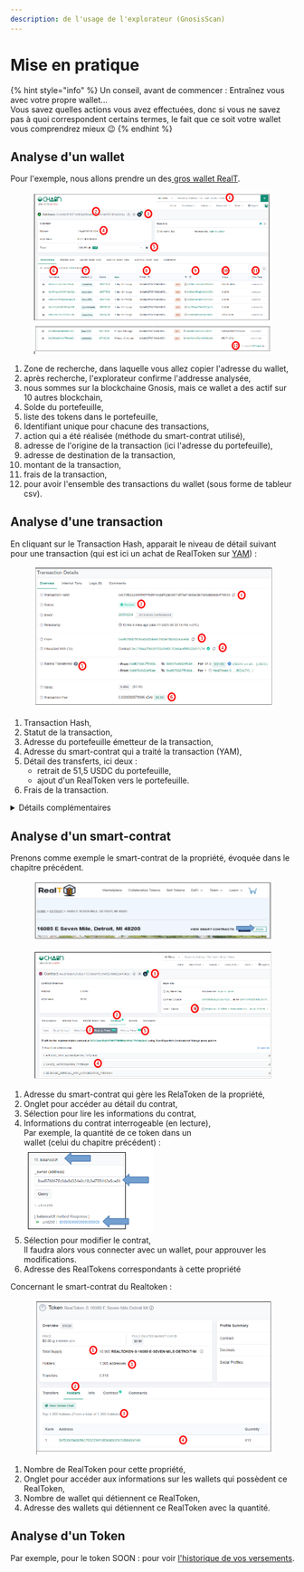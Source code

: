 ```yaml
---
description: de l'usage de l'explorateur (GnosisScan)
---
```


# Mise en pratique

{% hint style="info" %}
Un conseil, avant de commencer : Entraînez vous avec votre propre wallet...\
Vous savez quelles actions vous avez effectuées, donc si vous ne savez pas à quoi correspondent certains termes, le fait que ce soit votre wallet vous comprendrez mieux :wink:
{% endhint %}

## Analyse d'un wallet

Pour l'exemple, nous allons prendre un des[ gros wallet RealT](../../la-communaute-realt/analyse-des-investisseurs.md).

<figure><img src="../../.gitbook/assets/image (80).png" alt=""><figcaption></figcaption></figure>

1. Zone de recherche, dans laquelle vous allez copier l'adresse du wallet,
2. après recherche, l'explorateur confirme l'addresse analysée,
3. nous sommes sur la blockchaine Gnosis, mais ce wallet a des actif sur 10 autres blockchain,
4. Solde du portefeuille,
5. liste des tokens dans le portefeuille,
6. Identifiant unique pour chacune des transactions,
7. action qui a été réalisée (méthode du smart-contrat utilisé),
8. adresse de l'origine de la transaction (ici l'adresse du portefeuille),
9. adresse de destination de la transaction,
10. montant de la transaction,
11. frais de la transaction,
12. pour avoir l'ensemble des transactions du wallet (sous forme de tableur csv).

## Analyse d'une transaction

En cliquant sur le Transaction Hash, apparait le niveau de détail suivant pour une transaction (qui est ici un achat de RealToken sur  [YAM](../dex-swap/yam.md)) :&#x20;

<figure><img src="../../.gitbook/assets/image (174).png" alt=""><figcaption></figcaption></figure>

1. Transaction Hash,
2. Statut de la transaction,
3. Adresse du portefeuille émetteur de la transaction,
4. Adresse du smart-contrat qui a traité la transaction (YAM),
5. Détail des transferts, ici deux :&#x20;
   * retrait de 51,5 USDC du portefeuille,
   * ajout d'un RealToken vers le portefeuille.
6. Frais de la transaction.

<details>

<summary>Détails complémentaires </summary>

![](<../../.gitbook/assets/image (237).png>)

1. Accessible en ouvrant la flèche en bas de la page,
2. Fonction (Méthode) invoquée, lors de la transaction, sur le smart-contrat (YAM : BuywithPermit)
3. Données d'entrée vers le smart-contrat, en format décodé
4. ID de l'offre YAM,
5. Montant en USDC du RealToken (à multiplier par 10^6, pour l'obtenir en décimal)
6. Quantité de RealToken acheté (à multiplier par 10^18 pour l'obtenir en décimal)

</details>

## Analyse d'un smart-contrat

Prenons comme exemple le smart-contrat de la propriété, évoquée dans le chapitre précédent.

<figure><img src="../../.gitbook/assets/image (171).png" alt=""><figcaption></figcaption></figure>

<figure><img src="../../.gitbook/assets/image (74).png" alt=""><figcaption></figcaption></figure>

1. Adresse du smart-contrat qui gère les RelaToken de la propriété,
2. Onglet pour accéder au détail du contrat,
3. Sélection pour lire les informations du contrat,
4. Informations du contrat interrogeable (en lecture),\
   Par exemple, la quantité de ce token dans un\
   &#x20;wallet (celui du chapitre précédent) : \
   ![](<../../.gitbook/assets/image (180).png>)
5. Sélection pour modifier le contrat,\
   Il faudra alors vous connecter avec un wallet, pour approuver les modifications.
6. Adresse des RealTokens correspondants à cette propriété

Concernant le smart-contrat du Realtoken :&#x20;

<figure><img src="../../.gitbook/assets/image (193).png" alt=""><figcaption></figcaption></figure>

1. Nombre de RealToken pour cette propriété,
2. Onglet pour accéder aux informations sur les wallets qui possèdent ce RealToken,
3. Nombre de wallet qui détiennent ce RealToken,
4. Adresse des wallets qui détiennent ce RealToken avec la quantité.

## Analyse d'un Token

Par exemple, pour le token SOON : pour voir [l'historique de vos versements](broken-reference).
